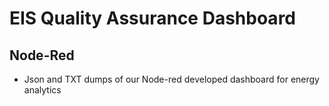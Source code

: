 # EIS Quality Assurance Dashboard

## Node-Red

- Json and TXT dumps of our Node-red developed dashboard for energy analytics
